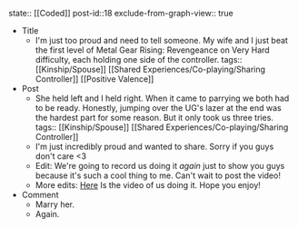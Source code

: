state:: [[Coded]]
post-id::18
exclude-from-graph-view:: true

- Title
  - I'm just too proud and need to tell someone. My wife and I just beat the first level of Metal Gear Rising: Revengeance on Very Hard difficulty, each holding one side of the controller.
    tags:: [[Kinship/Spouse]] [[Shared Experiences/Co-playing/Sharing Controller]] [[Positive Valence]]
- Post
  - She held left and I held right. When it came to parrying we both had to be ready. Honestly, jumping over the UG's lazer at the end was the hardest part for some reason. But it only took us three tries.
    tags:: [[Kinship/Spouse]] [[Shared Experiences/Co-playing/Sharing Controller]]
  - I'm just incredibly proud and wanted to share. Sorry if you guys don't care <3
  - Edit: We're going to record us doing it _again_ just to show you guys because it's such a cool thing to me. Can't wait to post the video!
  - More edits: [Here](https://www.youtube.com/watch?v=wSQSrVS__cA) Is the video of us doing it. Hope you enjoy!
- Comment
  - Marry her.
  - Again.
